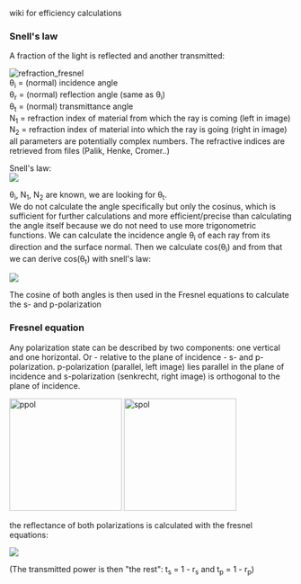 wiki for efficiency calculations

### Snell's law
A fraction of the light is reflected and another transmitted:

![refraction_fresnel](https://upload.wikimedia.org/wikipedia/commons/8/89/Fresnel1.svg)<br>
&theta;<sub>i</sub> = (normal) incidence angle <br>
&theta;<sub>r</sub> = (normal) reflection angle (same as &theta;<sub>i</sub>)<br>
&theta;<sub>t</sub> = (normal) transmittance angle <br>
N<sub>1</sub> = refraction index of material from which the ray is coming  (left in image)<br>
N<sub>2</sub> = refraction index of material into which the ray is going (right in image)<br>
all parameters are potentially complex numbers. The refractive indices are retrieved from files (Palik, Henke, Cromer..)

Snell's law: <br>
<img src="https://latex.codecogs.com/svg.latex?\small&space; 
\begin{align*}
N_1 \sin \theta_i = N_2 \sin \theta_t \rightarrow \sin \theta_t = \frac{N_1}{N_2} \sin \theta_i
\end{align*}
"/>

&theta;<sub>i</sub>, N<sub>1</sub>, N<sub>2</sub> are known, we are looking for &theta;<sub>t</sub>.  <br>
We do not calculate the angle specifically but only the cosinus, which is sufficient for further calculations and more efficient/precise than calculating the angle itself because we do not need to use more trigonometric functions.
We can calculate the incidence angle &theta;<sub>i</sub> of each ray from its direction and the surface normal. Then we calculate cos(&theta;<sub>i</sub>) and from that we can derive cos(&theta;<sub>t</sub>) with snell's law:

<img src="https://latex.codecogs.com/svg.latex?\small&space; 
\begin{align*}
(\sin \theta_i)^2 &= 1 - (\cos \theta_i)^2 \\
(\sin \theta_t)^2 &= (\frac{N_1}{N_2})^2 (\sin \theta_i)^2 \\
\cos \theta_t &= \sqrt{1 - (\sin \theta_t)^2} = \sqrt{1 - \Big(\frac{N_1}{N_2} \sin \theta_i\Big)^2}
\end{align*}
"/>

The cosine of both angles is then used in the Fresnel equations to calculate the s- and p-polarization

### Fresnel equation
Any polarization state can be described by two components: one vertical and one horizontal. Or - relative to the plane of incidence - s- and p-polarization. 
p-polarization (parallel, left image) lies parallel in the plane of incidence and s-polarization (senkrecht, right image) is orthogonal to the plane of incidence.

<img src="https://upload.wikimedia.org/wikipedia/commons/4/4d/Polarisation_p.png" alt="ppol" width="200"/>
<img src="https://upload.wikimedia.org/wikipedia/commons/3/3c/Polarisation_s.png" alt="spol" width="200"/>

the reflectance of both polarizations is calculated with the fresnel equations:

<img src="https://latex.codecogs.com/svg.latex?\small&space; 
\begin{align*}
r_s = \frac{N_1 \cdot \cos \theta_i - N_2 \cdot \cos \theta_t}{N_1 \cdot \cos \theta_i + N_2 \cdot \cos \theta_t} \\
r_p = \frac{N_2 \cdot \cos \theta_i - N_1 \cdot \cos \theta_t}{N_2 \cdot \cos \theta_i + N_1 \cdot \cos \theta_t}
\end{align*}
"/>

(The transmitted power is then "the rest": t<sub>s</sub> = 1 - r<sub>s</sub> and t<sub>p</sub> = 1 - r<sub>p</sub>)